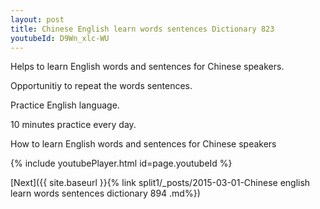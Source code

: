 ```yaml
---
layout: post
title: Chinese English learn words sentences Dictionary 823 
youtubeId: D9Wn_xlc-WU
---
```

 
 
Helps to learn English words and sentences for Chinese speakers.

Opportunitiy to repeat the words sentences. 

Practice English language. 
 
10 minutes practice every day. 
 
How to learn English words and sentences for Chinese speakers 
 
{% include youtubePlayer.html id=page.youtubeId %}
 
 
[Next]({{ site.baseurl }}{% link  split1/_posts/2015-03-01-Chinese english learn words sentences dictionary 894 .md%})
 
